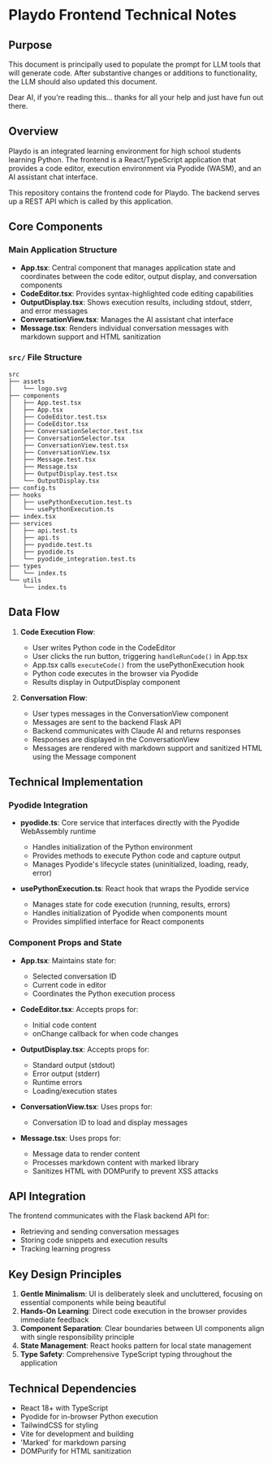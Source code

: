 # Playdo Frontend Technical Notes

## Purpose

This document is principally used to populate the prompt for LLM tools that will generate code. After substantive changes or additions
to functionality, the LLM should also updated this document.

Dear AI, if you're reading this... thanks for all your help and just have fun out there.

## Overview

Playdo is an integrated learning environment for high school students learning Python. The frontend is a React/TypeScript application that provides a code editor, execution environment via Pyodide (WASM), and an AI assistant chat interface.

This repository contains the frontend code for Playdo. The backend serves up a REST API which is called by this application.

## Core Components

### Main Application Structure

- **App.tsx**: Central component that manages application state and coordinates between the code editor, output display, and conversation components
- **CodeEditor.tsx**: Provides syntax-highlighted code editing capabilities
- **OutputDisplay.tsx**: Shows execution results, including stdout, stderr, and error messages
- **ConversationView.tsx**: Manages the AI assistant chat interface
- **Message.tsx**: Renders individual conversation messages with markdown support and HTML sanitization

### `src/` File Structure

```
src
├── assets
│   └── logo.svg
├── components
│   ├── App.test.tsx
│   ├── App.tsx
│   ├── CodeEditor.test.tsx
│   ├── CodeEditor.tsx
│   ├── ConversationSelector.test.tsx
│   ├── ConversationSelector.tsx
│   ├── ConversationView.test.tsx
│   ├── ConversationView.tsx
│   ├── Message.test.tsx
│   ├── Message.tsx
│   ├── OutputDisplay.test.tsx
│   └── OutputDisplay.tsx
├── config.ts
├── hooks
│   ├── usePythonExecution.test.ts
│   └── usePythonExecution.ts
├── index.tsx
├── services
│   ├── api.test.ts
│   ├── api.ts
│   ├── pyodide.test.ts
│   ├── pyodide.ts
│   └── pyodide_integration.test.ts
├── types
│   └── index.ts
└── utils
    └── index.ts
```

## Data Flow

1. **Code Execution Flow**:

   - User writes Python code in the CodeEditor
   - User clicks the run button, triggering `handleRunCode()` in App.tsx
   - App.tsx calls `executeCode()` from the usePythonExecution hook
   - Python code executes in the browser via Pyodide
   - Results display in OutputDisplay component

2. **Conversation Flow**:
   - User types messages in the ConversationView component
   - Messages are sent to the backend Flask API
   - Backend communicates with Claude AI and returns responses
   - Responses are displayed in the ConversationView
   - Messages are rendered with markdown support and sanitized HTML using the Message component

## Technical Implementation

### Pyodide Integration

- **pyodide.ts**: Core service that interfaces directly with the Pyodide WebAssembly runtime

  - Handles initialization of the Python environment
  - Provides methods to execute Python code and capture output
  - Manages Pyodide's lifecycle states (uninitialized, loading, ready, error)

- **usePythonExecution.ts**: React hook that wraps the Pyodide service
  - Manages state for code execution (running, results, errors)
  - Handles initialization of Pyodide when components mount
  - Provides simplified interface for React components

### Component Props and State

- **App.tsx**: Maintains state for:

  - Selected conversation ID
  - Current code in editor
  - Coordinates the Python execution process

- **CodeEditor.tsx**: Accepts props for:

  - Initial code content
  - onChange callback for when code changes

- **OutputDisplay.tsx**: Accepts props for:

  - Standard output (stdout)
  - Error output (stderr)
  - Runtime errors
  - Loading/execution states

- **ConversationView.tsx**: Uses props for:

  - Conversation ID to load and display messages

- **Message.tsx**: Uses props for:
  - Message data to render content
  - Processes markdown content with marked library
  - Sanitizes HTML with DOMPurify to prevent XSS attacks

## API Integration

The frontend communicates with the Flask backend API for:

- Retrieving and sending conversation messages
- Storing code snippets and execution results
- Tracking learning progress

## Key Design Principles

1. **Gentle Minimalism**: UI is deliberately sleek and uncluttered, focusing on essential components while being beautiful
2. **Hands-On Learning**: Direct code execution in the browser provides immediate feedback
3. **Component Separation**: Clear boundaries between UI components align with single responsibility principle
4. **State Management**: React hooks pattern for local state management
5. **Type Safety**: Comprehensive TypeScript typing throughout the application

## Technical Dependencies

- React 18+ with TypeScript
- Pyodide for in-browser Python execution
- TailwindCSS for styling
- Vite for development and building
- 'Marked' for markdown parsing
- DOMPurify for HTML sanitization
